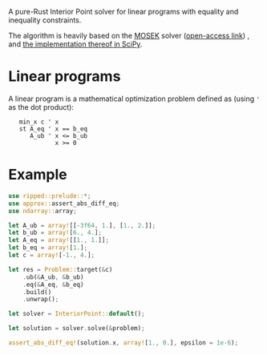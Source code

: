  A pure-Rust Interior Point solver for linear programs with equality and inequality constraints.

 The algorithm is heavily based on the [MOSEK](http://dx.doi.org/10.1007/978-1-4757-3216-0_8) solver ([open-access link](https://www.researchgate.net/publication/243774586_The_Mosek_Interior_Point_Optimizer_for_Linear_Programming_An_Implementation_of_the_Homogeneous_Algorithm))
, and [the implementation thereof in SciPy](https://github.com/scipy/scipy/blob/4fc97887b5b6bc94af4b9f85fe8d10a2c62d6082/scipy/optimize/_linprog_ip.py).

 # Linear programs

 A linear program is a mathematical optimization problem defined as (using `'` as the dot product):

 ```text
    min_x c ' x
    st A_eq ' x == b_eq
       A_ub ' x <= b_ub
              x >= 0
 ```



 # Example
 ```rust
 use ripped::prelude::*;
 use approx::assert_abs_diff_eq;
 use ndarray::array;

 let A_ub = array![[-3f64, 1.], [1., 2.]];
 let b_ub = array![6., 4.];
 let A_eq = array![[1., 1.]];
 let b_eq = array![1.];
 let c = array![-1., 4.];

 let res = Problem::target(&c)
     .ub(&A_ub, &b_ub)
     .eq(&A_eq, &b_eq)
     .build()
     .unwrap();

 let solver = InteriorPoint::default();

 let solution = solver.solve(&problem);

 assert_abs_diff_eq!(solution.x, array![1., 0.], epsilon = 1e-6);
 ```